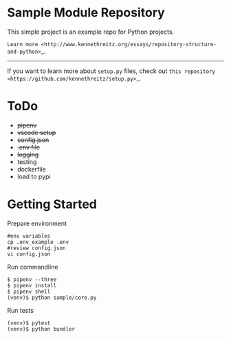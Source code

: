 Sample Module Repository
========================

This simple project is an example repo for Python projects.

`Learn more <http://www.kennethreitz.org/essays/repository-structure-and-python>`_.

---------------

If you want to learn more about ``setup.py`` files, check out `this repository <https://github.com/kennethreitz/setup.py>`_.




ToDo
========================

* ~~pipenv~~
* ~~vscode setup~~
* ~~config.json~~
* ~~.env file~~
* ~~logging~~
* testing
* dockerfile
* load to pypi



Getting Started
========================

Prepare environment

```
#env variables
cp .env_example .env
#review config.json
vi config.json
```

Run commandline

```
$ pipenv --three
$ pipenv install
$ pipenv shell
(venv)$ python sample/core.py
```

Run tests

```
(venv)$ pytest
(venv)$ python bundler
```